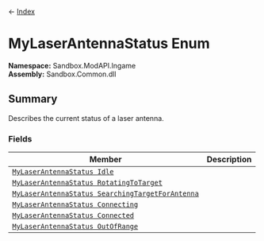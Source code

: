 ← [Index](index)
# MyLaserAntennaStatus Enum
**Namespace:** Sandbox.ModAPI.Ingame  
**Assembly:** Sandbox.Common.dll  
## Summary
Describes the current status of a laser antenna.
### Fields
|Member|Description|
|---|---|
|[`MyLaserAntennaStatus Idle`](Sandbox.ModAPI.Ingame.Idle)||
|[`MyLaserAntennaStatus RotatingToTarget`](Sandbox.ModAPI.Ingame.RotatingToTarget)||
|[`MyLaserAntennaStatus SearchingTargetForAntenna`](Sandbox.ModAPI.Ingame.SearchingTargetForAntenna)||
|[`MyLaserAntennaStatus Connecting`](Sandbox.ModAPI.Ingame.Connecting)||
|[`MyLaserAntennaStatus Connected`](Sandbox.ModAPI.Ingame.Connected)||
|[`MyLaserAntennaStatus OutOfRange`](Sandbox.ModAPI.Ingame.OutOfRange)||

